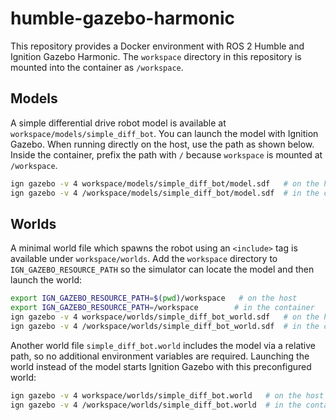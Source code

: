 # humble-gazebo-harmonic

This repository provides a Docker environment with ROS 2 Humble and Ignition Gazebo Harmonic.
The `workspace` directory in this repository is mounted into the container as `/workspace`.

## Models

A simple differential drive robot model is available at `workspace/models/simple_diff_bot`.
You can launch the model with Ignition Gazebo. When running directly on the host, use the path as shown below. Inside the container, prefix the path with `/` because `workspace` is mounted at `/workspace`.

```bash
ign gazebo -v 4 workspace/models/simple_diff_bot/model.sdf   # on the host
ign gazebo -v 4 /workspace/models/simple_diff_bot/model.sdf  # in the container
```

## Worlds

A minimal world file which spawns the robot using an `<include>` tag is available under `workspace/worlds`.
Add the `workspace` directory to `IGN_GAZEBO_RESOURCE_PATH` so the simulator can locate the model and then launch the world:

```bash
export IGN_GAZEBO_RESOURCE_PATH=$(pwd)/workspace   # on the host
export IGN_GAZEBO_RESOURCE_PATH=/workspace        # in the container
ign gazebo -v 4 workspace/worlds/simple_diff_bot_world.sdf   # on the host
ign gazebo -v 4 /workspace/worlds/simple_diff_bot_world.sdf  # in the container
```

Another world file `simple_diff_bot.world` includes the model via a relative path, so no additional environment variables are required. Launching the world instead of the model starts Ignition Gazebo with this preconfigured world:

```bash
ign gazebo -v 4 workspace/worlds/simple_diff_bot.world   # on the host
ign gazebo -v 4 /workspace/worlds/simple_diff_bot.world  # in the container
```
